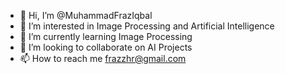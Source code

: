 - 👋 Hi, I’m @MuhammadFrazIqbal
- 👀 I’m interested in Image Processing and Artificial Intelligence
- 🌱 I’m currently learning Image Processing
- 💞️ I’m looking to collaborate on AI Projects
- 📫 How to reach me frazzhr@gmail.com

<!---
MuhammadFrazIqbal/MuhammadFrazIqbal is a ✨ special ✨ repository because its `README.md` (this file) appears on your GitHub profile.
You can click the Preview link to take a look at your changes.
--->
